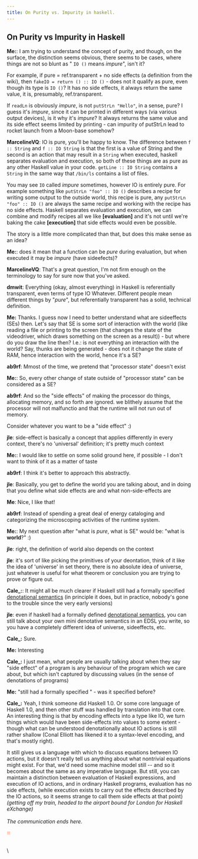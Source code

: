 ```yaml
---
title: On Purity vs. Impurity in haskell.
---
```


## On Purity vs Impurity in Haskell

**Me:**: I am trying to understand the concept of purity, and though, on
the surface, the distinction seems obvious, there seems to be
cases, where things are not so blunt as " `IO ()` means *impure*",
isn't it?

For example, if pure = ref.transparent + no side effects (a definition from the wiki),
then `fakeIO = return () :: IO ()` - does not it qualify as pure, even though
its type is `IO ()`?  It has no side effects, it always return the same
value, it is, presumably, ref.transparent.

If ```readLn``` is obviously *impure*, is not ```putStrLn "Hello"```, in a sense, pure? I guess it's *impure*, since it can be printed in different ways (via various output devices), is it why it's *impure*? It always returns the same value and its side effect
seems limited by printing - can impurity of putStrLn lead to
rocket launch from a Moon-base somehow?

**MarcelineVQ**: IO is pure, you'll be happy to know. The difference between `f :: String` and  `f :: IO String` is that the first is a value of String and the second is an action that may result in a `String` when executed, haskell separates evaluation and execution, so both of these things are as pure as any other Haskell value in your code. `getLine :: IO String` contains a `String` in the same way that `/bin/ls` contains a list of files.

You may see `IO` called *impure* sometimes, however IO is entirely pure. For example something like  `putStrLn "foo" :: IO ()` describes a recipe for writing some output to the outside world, this recipe is pure, any `putStrLn "foo" :: IO ()` are always the same recipe and working with the recipe has no side effects. Haskell separates evaluation and execution, we can combine and modify recipes all we like **[evaluation]** and it's not until we're baking the cake **[execution]** that side effects would even be possible.

The story is a little more complicated than that, but does this make sense as an idea?

**Me:**: does it mean that a function can be *pure* during evaluation, but when executed it may be *impure* (have sideefects)?

**MarcelineVQ**: That's a great question, I'm not firm enough on the terminology to say for sure now that you've asked.

**dmwit**: Everything (okay, almost everything) in Haskell is referentially transparent, even terms of type IO Whatever.
Different people mean different things by "*pure*", but referentially transparent has a solid, technical definition.

**Me:** Thanks.  I guess now I need to better understand what are sideeffects (SEs) then.  Let's say that SE is some sort of interaction with the world (like reading a file or printing to the screen (that changes the state of the videodriver, which draws something on the screen as a result)) - but where do you draw the line then? I.e.: is not everything an interaction with the world? Say, thunks are being generated - does not it change the state of RAM, hence interaction with the world, hence it's a SE?

**ab9rf**: Mmost of the time, we pretend that "processor state" doesn't exist 

**Me:**: So, every other change of state outside of "processor state" can be considered as a SE?

**ab9rf**: And so the "side effects" of making the processor do things, allocating memory, and so forth are ignored. we blithely assume that the processor will not malfunctio and that the runtime will not run out of memory.

Consider whatever you want to be a "side effect" :)

**jle**: side-effect is basically a concept that applies differently in every context, there's no 'universal' definition; it's pretty much context

**Me:**: I would like to settle on some solid ground here, if possible - I
don't want to think of it as a matter of taste

**ab9rf**: I think it's better to approach this abstractly.

**jle**: Basically, you get to define the world you are talking about, and in doing that you define what side effects are and what non-side-effects are 

**Me**: Nice, I like that!

**ab9rf**: Instead of spending a great deal of energy cataloging and categorizing the microscoping activities of the runtime system.

**Me:**: My next question after "what is *pure*, what is SE" would be: "what is **world**?" :)

**jle**: right, the definition of world also depends on the context

**jle**: it's sort of like picking the primitives of your deontation, think of it like the idea of 'universe' in set theory, there is no absolute idea of universe, just whatever is useful for what theorem or conclusion you are trying to prove or figure out.

**Cale_:**: It might all be much clearer if Haskell still had a formally
specified [denotational semantics](https://en.wikipedia.org/wiki/Denotational_semantics) (in principle it does, but in practice, nobody's gone to the trouble since the very early versions)

**jle**: even if haskell had a formally defined [denotational semantics](https://en.wikipedia.org/wiki/Denotational_semantics), you can still talk about your own mini denotative semantics in an EDSL you write, so you have a completely different idea of universe, sideeffects, etc.

**Cale_:** Sure. 

**Me:** Interesting

**Cale_:** I just mean, what people are usually talking about when they say "side effect" of a program is any behaviour of the program which we care about, but which isn't captured by discussing values (in the sense of denotations of programs)

**Me:** "still had a formally specified " - was it specified before?

**Cale_:** Yeah, I think someone did Haskell 1.0. Or some core language of Haskell 1.0, and then other stuff was handled by translation into that core. An interesting thing is that by encoding effects into a type like IO, we turn things which would have been side-effects into values to some extent - though what can be understood denotationally about IO actions is still rather shallow (Conal Elliott has likened it to a syntax-level encoding, and that's mostly right). 

It still gives us a language with which to discuss equations between IO actions, but it doesn't really tell us anything about what nontrivial equations might exist. For that, we'd need some machine model still -- and so it becomes about the same as any imperative language. But still, you can maintain a distinction between evaluation of Haskell expressions, and execution of IO actions, and in ordinary Haskell programs, evaluation has no side effects, (while execution exists to carry out the effects described by the IO actions, so it seems strange to call them side effects at that point)
\
*(getting off my train, headed to the airport bound for London for Haskell eXchange)*
\
\
*The communication ends here.*


<!-- <style> -->
<!-- img {  -->
<!--     width: 10%;  -->
<!-- } -->
<!-- </style> -->

<img src="../images/null.png" 
style="width:10px;height:10px;">

<!-- ![](../images/null.png) -->
\
\

<!-- [ref name](https://ref_link_addres) -->
<!-- \ -->
<!-- My Text -->
<!-- \ -->
<!-- previous: [Previous Post](../posts/previous_post_name.html) -->

